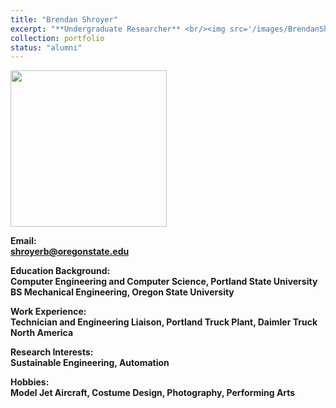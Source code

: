 ```yaml
---
title: "Brendan Shroyer"
excerpt: "**Undergraduate Researcher** <br/><img src='/images/BrendanShroyer.jpg' width='250' height='250'>"
collection: portfolio
status: "alumni"
---
```


<img src='/images/BrendanShroyer.jpg' width='250' height='250'>

**Email:** <br/>
**shroyerb@oregonstate.edu**

**Education Background:** <br/>
**Computer Engineering and Computer Science, Portland State University** <br/>
**BS Mechanical Engineering, Oregon State University** <br/>

**Work Experience:** <br/>
**Technician and Engineering Liaison, Portland Truck Plant, Daimler Truck North America**

**Research Interests:** <br/>
**Sustainable Engineering, Automation**

**Hobbies:** <br/>
**Model Jet Aircraft, Costume Design, Photography, Performing Arts**
